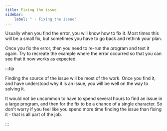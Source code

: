 ```yaml
---
title: Fixing the issue
sidebar:
    label: " - Fixing the issue"
---
```


Usually when you find the error, you will know how to fix it. Most times this will be a small fix, but sometimes you have to go back and rethink your plan.

Once you fix the error, then you need to re-run the program and test it again. Try to recreate the example where the error occurred so that you can see that it now works as expected.

:::tip

Finding the source of the issue will be most of the work. Once you find it, and have understood why it is an issue, you will be well on the way to solving it.

It would not be uncommon to have to spend several hours to find an issue in a large program, and then for the fix to be a chance of a single character. So don't worry if you feel like you spend more time finding the issue than fixing it - that is all part of the job.

:::
